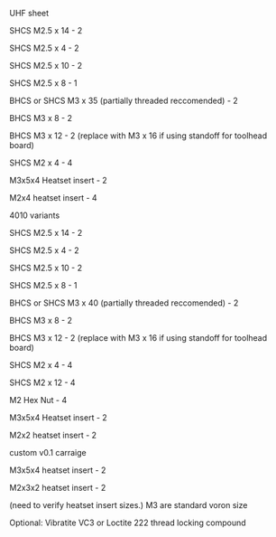 UHF sheet


SHCS M2.5 x 14 - 2

SHCS M2.5 x 4 - 2

SHCS M2.5 x 10 - 2

SHCS M2.5 x 8 - 1

BHCS or SHCS M3 x 35 (partially threaded reccomended) - 2

BHCS M3 x 8 - 2

BHCS M3 x 12 - 2 (replace with M3 x 16 if using standoff for toolhead board)

SHCS M2 x 4 - 4

M3x5x4 Heatset insert - 2

M2x4 heatset insert - 4





4010 variants


SHCS M2.5 x 14 - 2

SHCS M2.5 x 4 - 2

SHCS M2.5 x 10 - 2

SHCS M2.5 x 8 - 1

BHCS or SHCS M3 x 40 (partially threaded reccomended) - 2

BHCS M3 x 8 - 2

BHCS M3 x 12 - 2 (replace with M3 x 16 if using standoff for toolhead board)

SHCS M2 x 4 - 4

SHCS M2 x 12 - 4

M2 Hex Nut - 4

M3x5x4 Heatset insert - 2

M2x2 heatset insert - 2




custom v0.1 carraige


M3x5x4 heatset insert - 2

M2x3x2 heatset insert - 2


(need to verify heatset insert sizes.) M3 are standard voron size

Optional: Vibratite VC3 or Loctite 222 thread locking compound
